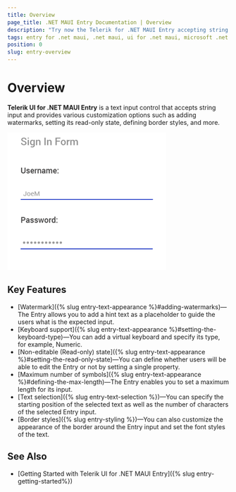 ```yaml
---
title: Overview
page_title: .NET MAUI Entry Documentation | Overview
description: "Try now the Telerik for .NET MAUI Entry accepting string input and providing various customization options such as adding watermarks and more."
tags: entry for .net maui, .net maui, ui for .net maui, microsoft .net maui
position: 0
slug: entry-overview
---
```


# Overview

**Telerik UI for .NET MAUI Entry** is a text input control that accepts string input and provides various customization options such as adding watermarks, setting its read-only state, defining border styles, and more.

![Entry Overview](images/entry_overview.png "Entry Overview")

## Key Features

* [Watermark]({% slug entry-text-appearance %}#adding-watermarks)&mdash;The Entry allows you to add a hint text as a placeholder to guide the users what is the expected input.
* [Keyboard support]({% slug entry-text-appearance %}#setting-the-keyboard-type)&mdash;You can add a virtual keyboard and specify its type, for example, Numeric.
* [Non-editable (Read-only) state]({% slug entry-text-appearance %}#setting-the-read-only-state)&mdash;You can define whether users will be able to edit the Entry or not by setting a single property.
* [Maximum number of symbols]({% slug entry-text-appearance %}#defining-the-max-length)&mdash;The Entry enables you to set a maximum length for its input.
* [Text selection]({% slug entry-text-selection %})&mdash;You can specify the starting position of the selected text as well as the number of characters of the selected Entry input.
* [Border styles]({% slug entry-styling %})&mdash;You can also customize the appearance of the border around the Entry input and set the font styles of the text.

## See Also

- [Getting Started with Telerik UI for .NET MAUI Entry]({% slug entry-getting-started%})
